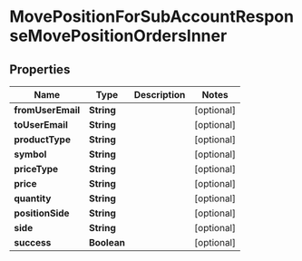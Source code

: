 

# MovePositionForSubAccountResponseMovePositionOrdersInner


## Properties

| Name | Type | Description | Notes |
|------------ | ------------- | ------------- | -------------|
|**fromUserEmail** | **String** |  |  [optional] |
|**toUserEmail** | **String** |  |  [optional] |
|**productType** | **String** |  |  [optional] |
|**symbol** | **String** |  |  [optional] |
|**priceType** | **String** |  |  [optional] |
|**price** | **String** |  |  [optional] |
|**quantity** | **String** |  |  [optional] |
|**positionSide** | **String** |  |  [optional] |
|**side** | **String** |  |  [optional] |
|**success** | **Boolean** |  |  [optional] |



